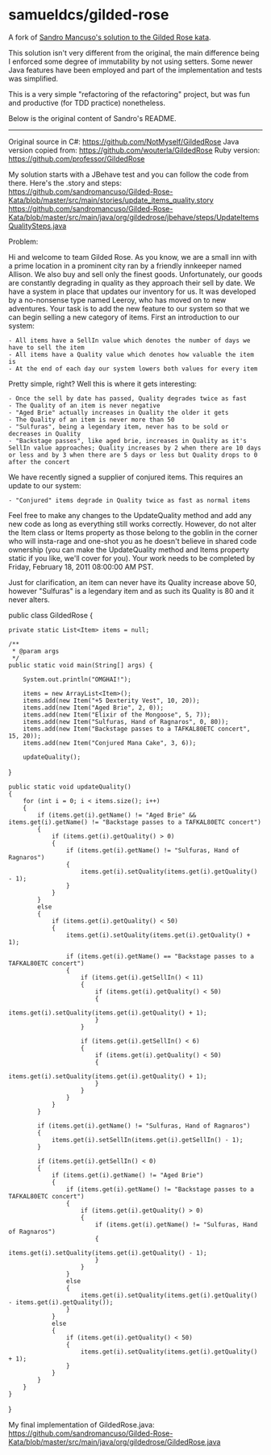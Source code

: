 # samueldcs/gilded-rose

A fork of [Sandro Mancuso's solution to the Gilded Rose kata](https://github.com/sandromancuso/Gilded-Rose-Kata).

This solution isn't very different from the original, the main difference being I enforced some degree of immutability by not using setters. Some newer Java
features have been employed and part of the implementation and tests was simplified.

This is a very simple "refactoring of the refactoring" project, but was fun and productive (for TDD practice) nonetheless. 

Below is the original content of Sandro's README.

--- 

Original source in C#: https://github.com/NotMyself/GildedRose
Java version copied from: https://github.com/wouterla/GildedRose
Ruby version: https://github.com/professor/GildedRose

My solution starts with a JBehave test and you can follow the code from there. Here's the .story and steps: 
https://github.com/sandromancuso/Gilded-Rose-Kata/blob/master/src/main/stories/update_items_quality.story
https://github.com/sandromancuso/Gilded-Rose-Kata/blob/master/src/main/java/org/gildedrose/jbehave/steps/UpdateItemsQualitySteps.java

Problem:

Hi and welcome to team Gilded Rose. As you know, we are a small inn with a prime location in a prominent city ran by a friendly innkeeper named Allison. We also buy and sell only the finest goods. Unfortunately, our goods are constantly degrading in quality as they approach their sell by date. We have a system in place that updates our inventory for us. It was developed by a no-nonsense type named Leeroy, who has moved on to new adventures. Your task is to add the new feature to our system so that we can begin selling a new category of items. First an introduction to our system:

	- All items have a SellIn value which denotes the number of days we have to sell the item
	- All items have a Quality value which denotes how valuable the item is
	- At the end of each day our system lowers both values for every item

Pretty simple, right? Well this is where it gets interesting:

	- Once the sell by date has passed, Quality degrades twice as fast
	- The Quality of an item is never negative
	- "Aged Brie" actually increases in Quality the older it gets
	- The Quality of an item is never more than 50
	- "Sulfuras", being a legendary item, never has to be sold or decreases in Quality
	- "Backstage passes", like aged brie, increases in Quality as it's SellIn value approaches; Quality increases by 2 when there are 10 days or less and by 3 when there are 5 days or less but Quality drops to 0 after the concert

We have recently signed a supplier of conjured items. This requires an update to our system:

	- "Conjured" items degrade in Quality twice as fast as normal items

Feel free to make any changes to the UpdateQuality method and add any new code as long as everything still works correctly. However, do not alter the Item class or Items property as those belong to the goblin in the corner who will insta-rage and one-shot you as he doesn't believe in shared code ownership (you can make the UpdateQuality method and Items property static if you like, we'll cover for you). Your work needs to be completed by Friday, February 18, 2011 08:00:00 AM PST.

Just for clarification, an item can never have its Quality increase above 50, however "Sulfuras" is a legendary item and as such its Quality is 80 and it never alters.

public class GildedRose {

	private static List<Item> items = null;

	/**
	 * @param args
	 */
	public static void main(String[] args) {
		
        System.out.println("OMGHAI!");
		
        items = new ArrayList<Item>();
        items.add(new Item("+5 Dexterity Vest", 10, 20));
        items.add(new Item("Aged Brie", 2, 0));
        items.add(new Item("Elixir of the Mongoose", 5, 7));
        items.add(new Item("Sulfuras, Hand of Ragnaros", 0, 80));
        items.add(new Item("Backstage passes to a TAFKAL80ETC concert", 15, 20));
        items.add(new Item("Conjured Mana Cake", 3, 6));

        updateQuality();
}


	
    public static void updateQuality()
    {
        for (int i = 0; i < items.size(); i++)
        {
            if (items.get(i).getName() != "Aged Brie" && items.get(i).getName() != "Backstage passes to a TAFKAL80ETC concert")
            {
                if (items.get(i).getQuality() > 0)
                {
                    if (items.get(i).getName() != "Sulfuras, Hand of Ragnaros")
                    {
                        items.get(i).setQuality(items.get(i).getQuality() - 1);
                    }
                }
            }
            else
            {
                if (items.get(i).getQuality() < 50)
                {
                    items.get(i).setQuality(items.get(i).getQuality() + 1);

                    if (items.get(i).getName() == "Backstage passes to a TAFKAL80ETC concert")
                    {
                        if (items.get(i).getSellIn() < 11)
                        {
                            if (items.get(i).getQuality() < 50)
                            {
                                items.get(i).setQuality(items.get(i).getQuality() + 1);
                            }
                        }

                        if (items.get(i).getSellIn() < 6)
                        {
                            if (items.get(i).getQuality() < 50)
                            {
                                items.get(i).setQuality(items.get(i).getQuality() + 1);
                            }
                        }
                    }
                }
            }

            if (items.get(i).getName() != "Sulfuras, Hand of Ragnaros")
            {
                items.get(i).setSellIn(items.get(i).getSellIn() - 1);
            }

            if (items.get(i).getSellIn() < 0)
            {
                if (items.get(i).getName() != "Aged Brie")
                {
                    if (items.get(i).getName() != "Backstage passes to a TAFKAL80ETC concert")
                    {
                        if (items.get(i).getQuality() > 0)
                        {
                            if (items.get(i).getName() != "Sulfuras, Hand of Ragnaros")
                            {
                                items.get(i).setQuality(items.get(i).getQuality() - 1);
                            }
                        }
                    }
                    else
                    {
                        items.get(i).setQuality(items.get(i).getQuality() - items.get(i).getQuality());
                    }
                }
                else
                {
                    if (items.get(i).getQuality() < 50)
                    {
                        items.get(i).setQuality(items.get(i).getQuality() + 1);
                    }
                }
            }
        }
    }

}


My final implementation of GildedRose.java: https://github.com/sandromancuso/Gilded-Rose-Kata/blob/master/src/main/java/org/gildedrose/GildedRose.java

